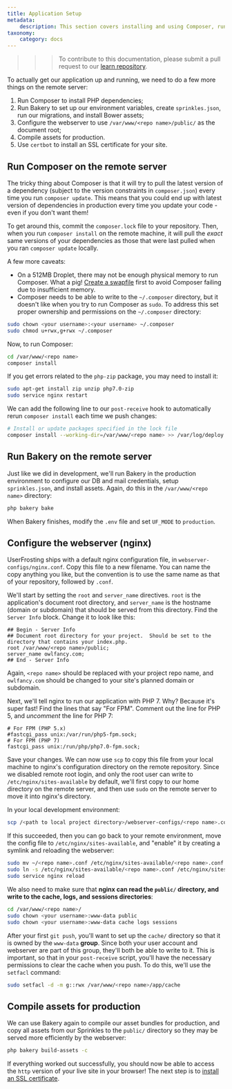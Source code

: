 ```yaml
---
title: Application Setup
metadata:
    description: This section covers installing and using Composer, running Bakery, and configuring the webserver in the production environment.
taxonomy:
    category: docs
---
```


>>> To contribute to this documentation, please submit a pull request to our [learn repository](https://github.com/userfrosting/learn/tree/master/pages).

To actually get our application up and running, we need to do a few more things on the remote server:

1. Run Composer to install PHP dependencies;
2. Run Bakery to set up our environment variables, create `sprinkles.json`, run our migrations, and install Bower assets;
3. Configure the webserver to use `/var/www/<repo name>/public/` as the document root;
4. Compile assets for production.
5. Use `certbot` to install an SSL certificate for your site.

## Run Composer on the remote server

The tricky thing about Composer is that it will try to pull the latest version of a dependency (subject to the version constraints in `composer.json`) every time you run `composer update`.  This means that you could end up with latest version of dependencies in production every time you update your code - even if you don't want them!

To get around this, commit the `composer.lock` file to your repository.  Then, when you run `composer install` on the remote machine, it will pull the _exact_ same versions of your dependencies as those that were last pulled when you ran `composer update` locally.

A few more caveats:

- On a 512MB Droplet, there may not be enough physical memory to run Composer.  What a pig!  [Create a swapfile](https://www.digitalocean.com/community/tutorials/how-to-add-swap-space-on-ubuntu-16-04) first to avoid Composer failing due to insufficient memory.
- Composer needs to be able to write to the `~/.composer` directory, but it doesn't like when you try to run Composer as `sudo`.  To address this set proper ownership and permissions on the `~/.composer` directory:

```bash
sudo chown <your username>:<your username> ~/.composer
sudo chmod u+rwx,g+rwx ~/.composer
```

Now, to run Composer:

```bash
cd /var/www/<repo name>
composer install
```

If you get errors related to the `php-zip` package, you may need to install it:

```bash
sudo apt-get install zip unzip php7.0-zip
sudo service nginx restart
```

We can add the following line to our `post-receive` hook to automatically rerun `composer install` each time we push changes:

```bash
# Install or update packages specified in the lock file
composer install --working-dir=/var/www/<repo name> >> /var/log/deploy.log 2>&1
```

## Run Bakery on the remote server

Just like we did in development, we'll run Bakery in the production environment to configure our DB and mail credentials, setup `sprinkles.json`, and install assets.  Again, do this in the `/var/www/<repo name>` directory:

```bash
php bakery bake
```

When Bakery finishes, modify the `.env` file and set `UF_MODE` to `production`.

## Configure the webserver (nginx)

UserFrosting ships with a default nginx configuration file, in `webserver-configs/nginx.conf`.  Copy this file to a new filename.  You can name the copy anything you like, but the convention is to use the same name as that of your repository, followed by `.conf`.

We'll start by setting the `root` and `server_name` directives.  `root` is the application's document root directory, and `server_name` is the hostname (domain or subdomain) that should be served from this directory.  Find the `Server Info` block.  Change it to look like this:

```
## Begin - Server Info
## Document root directory for your project.  Should be set to the directory that contains your index.php.
root /var/www/<repo name>/public;
server_name owlfancy.com;
## End - Server Info
```

Again, `<repo name>` should be replaced with your project repo name, and `owlfancy.com` should be changed to your site's planned domain or subdomain.

Next, we'll tell nginx to run our application with PHP 7.  Why?  Because it's super fast!  Find the lines that say "For FPM".  Comment out the line for PHP 5, and _uncomment_ the line for PHP 7:

```
# For FPM (PHP 5.x)
#fastcgi_pass unix:/var/run/php5-fpm.sock;
# For FPM (PHP 7)
fastcgi_pass unix:/run/php/php7.0-fpm.sock;
```

Save your changes.  We can now use `scp` to copy this file from your local machine to nginx's configuration directory on the remote repository.  Since we disabled remote root login, and only the root user can write to `/etc/nginx/sites-available` by default, we'll first copy to our home directory on the remote server, and then use `sudo` on the remote server to move it into nginx's directory.

In your local development environment:

```bash
scp /<path to local project directory>/webserver-configs/<repo name>.conf <your username>@<hostname>:~
```

If this succeeded, then you can go back to your remote environment, move the config file to `/etc/nginx/sites-available`, and "enable" it by creating a symlink and reloading the webserver:

```bash
sudo mv ~/<repo name>.conf /etc/nginx/sites-available/<repo name>.conf
sudo ln -s /etc/nginx/sites-available/<repo name>.conf /etc/nginx/sites-enabled/<repo name>.conf
sudo service nginx reload
```

We also need to make sure that **nginx can read the `public/` directory, and write to the cache, logs, and sessions directories**:

```bash
cd /var/www/<repo name>/
sudo chown <your username>:www-data public
sudo chown <your username>:www-data cache logs sessions
```

After your first `git push`, you'll want to set up the `cache/` directory so that it is owned by the `www-data` **group**.  Since both your user account and webserver are part of this group, they'll both be able to write to it.  This is important, so that in your `post-receive` script, you'll have the necessary permissions to clear the cache when you push.  To do this, we'll use the `setfacl` command:

```bash
sudo setfacl -d -m g::rwx /var/www/<repo name>/app/cache
```

## Compile assets for production

We can use Bakery again to compile our asset bundles for production, and copy all assets from our Sprinkles to the `public/` directory so they may be served more efficiently by the webserver:

```bash
php bakery build-assets -c
```

If everything worked out successfully, you should now be able to access the `http` version of your live site in your browser!  The next step is to [install an SSL certificate](/going-live/vps-production-environment/ssl).
